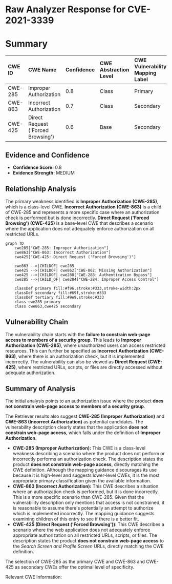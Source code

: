 # Raw Analyzer Response for CVE-2021-3339

# Summary
| CWE ID  | CWE Name                                                                         | Confidence | CWE Abstraction Level | CWE Vulnerability Mapping Label | CWE-Vulnerability Mapping Notes |
| :-------- | :------------------------------------------------------------------------------- | :---------- | :---------------------- | :------------------------------ | :-------------------------------- |
| CWE-285   | Improper Authorization                                                           | 0.8        | Class                   | Primary                         | Discouraged                       |
| CWE-863   | Incorrect Authorization                                                          | 0.7        | Class                   | Secondary                       | Allowed-with-Review               |
| CWE-425   | Direct Request ('Forced Browsing')                                             | 0.6        | Base                    | Secondary                       | Allowed                           |

## Evidence and Confidence

*   **Confidence Score:** 0.8
*   **Evidence Strength:** MEDIUM

## Relationship Analysis
The primary weakness identified is **Improper Authorization (CWE-285)**, which is a class-level CWE. **Incorrect Authorization (CWE-863)** is a child of CWE-285 and represents a more specific case where an authorization check is performed but is done incorrectly. **Direct Request ('Forced Browsing') (CWE-425)** is a base-level CWE that describes a scenario where the application does not adequately enforce authorization on all restricted URLs.

```mermaid
graph TD
    cwe285["CWE-285: Improper Authorization"]
    cwe863["CWE-863: Incorrect Authorization"]
    cwe425["CWE-425: Direct Request ('Forced Browsing')"]

    cwe863 -->|CHILDOF| cwe285
    cwe425 -->|CHILDOF| cwe862["CWE-862: Missing Authorization"]
    cwe425 -->|CHILDOF| cwe288["CWE-288: Authentication Bypass"]
    cwe285 -->|CHILD_OF| cwe284["CWE-284: Improper Access Control"]

    classDef primary fill:#f96,stroke:#333,stroke-width:2px
    classDef secondary fill:#69f,stroke:#333
    classDef tertiary fill:#9e9,stroke:#333
    class cwe285 primary
    class cwe863,cwe425 secondary
```

## Vulnerability Chain
The vulnerability chain starts with the **failure to constrain web-page access to members of a security group**. This leads to **Improper Authorization (CWE-285)**, where unauthorized users can access restricted resources. This can further be specified as **Incorrect Authorization (CWE-863)**, where there is an authorization check, but it is implemented incorrectly. The vulnerability can also be viewed as **Direct Request (CWE-425)**, where restricted URLs, scripts, or files are directly accessed without adequate authorization.

## Summary of Analysis
The initial analysis points to an authorization issue where the product **does not constrain web-page access to members of a security group**.

The Retriever results also suggest **CWE-285 (Improper Authorization)** and **CWE-863 (Incorrect Authorization)** as potential candidates. The vulnerability description clearly states that the application **does not constrain web-page access**, which falls under the definition of **Improper Authorization**.

*   **CWE-285 (Improper Authorization):** This CWE is a class-level weakness describing a scenario where the product does not perform or incorrectly performs an authorization check. The description states the product **does not constrain web-page access**, directly matching the CWE definition. Although the mapping guidance discourages its use because it is high-level and suggests lower-level CWEs, it is the most appropriate primary classification given the available information.
*   **CWE-863 (Incorrect Authorization):** This CWE describes a situation where an authorization check is performed, but it is done incorrectly. This is a more specific scenario than CWE-285. Given that the vulnerability description only mentions that access is not constrained, it is reasonable to assume there's potentially an attempt to authorize which is implemented incorrectly. The mapping guidance suggests examining children of this entry to see if there is a better fit.
*   **CWE-425 (Direct Request ('Forced Browsing'))**: This CWE describes a scenario where the web application does not adequately enforce appropriate authorization on all restricted URLs, scripts, or files. The description states the product **does not constrain web-page access** to the *Search Screen and Profile Screen* URLs, directly matching the CWE definition.

The selection of CWE-285 as the primary CWE and CWE-863 and CWE-425 as secondary CWEs offer the optimal level of specificity.

Relevant CWE Information: